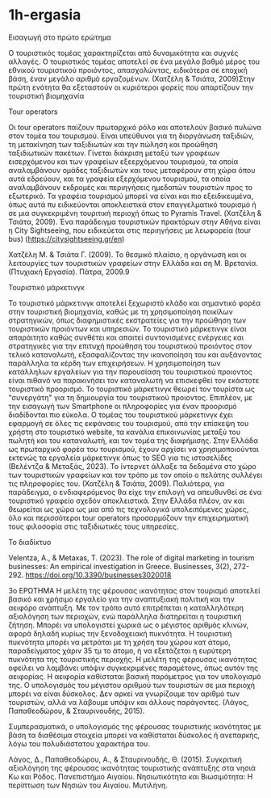 # 1h-ergasia


Εισαγωγή στο πρώτο ερώτημα

Ο τουριστικός τομέας χαρακτηρίζεται από δυναμικότητα και συχνές αλλαγές. Ο τουριστικός τομέας αποτελεί σε ένα μεγάλο βαθμό μέρος του εθνικού τουριστικού προιόντος, απασχολώντας, ειδικότερα σε εποχική βάση, έναν μεγάλο αριθμό εργαζομένων. (Χατζέλη & Τσιάτα, 2009)Στην πρώτη ενότητα θα εξεταστούν οι κυριότεροι φορείς που απαρτίζουν την τουριστική βιομηχανία

Tour operators 

Οι tour operators παίζουν πρωταρχικό ρόλο και αποτελούν βασικό πυλώνα στον τομέα του τουρισμού. Είναι υπεύθυνοι για τη διοργάνωση ταξιδιών, τη μετακίνηση των ταξιδιωτών και την πώληση και προώθηση ταξιδιωτικών πακέτων. Γίνεται διάκριση μεταξύ των γραφέιων εισερχόμενου και των γραφείων εξεερχόμενου τουρισμού, τα οποία αναλαμβάνουν ομάδες ταξιδιωτών και τους μεταφέρουν στη χώρα όπου αυτά εδρεύουν, και τα γραφεία εξερχόμενου τουρισμού, τα οποία αναλαμβάνουν εκδρομές και περιηγήσεις ημεδαπών τουριστών προς το εξωτερικό. Τα γραφέια τουρισμού μπορεί να είναι και πιο εξειδικευμένα, όπως αυτά πυ ειδικεύονται αποκλειστικά στον επαγγελματικό τουρισμό ή σε μια συγκεκριμένη τουριτική περιοχή όπως το Pyramis Travel. (Χατζέλη & Τσιάτα, 2009). Ένα παράδειγμα τουριστικών πρακτόρων στην Αθήνα είναι η City Sightseeing, που ειδικεύεται στις περιηγήσεις με λεωφορεία (tour bus) (https://citysightseeing.gr/en)


Χατζέλη Μ. & Τσιάτα Γ. (2009). Το θεσμικό πλαίσιο, η οργάνωση και οι λειτουργίες των τουριστικών γραφείων στην Ελλάδα και ση Μ. Βρετανία. (Πτυχιακή Εργασία). Πάτρα, 2009.9

Τουριστικό μάρκετινγκ

Το τουριστικό μάρκετινγκ αποτελεί ξεχωριστό κλάδο και σημαντικό φορέα στην τουριστική βιομηχανία, καθώς με τη χρησιμοποίηση ποικίλων στρατηγικών, όπως διαφημιστικές εκστρατείες για την προώθηση των τουριστικών προιόντων και υπηρεσιών. To τουριστικό μάρκετινγκ είναι απαράιτητο καθώς συνθέτει και απαιτεί συντονισμένες ενέργειες και στρατηγικές για την επιτυχή προώθηση του τουριστικού προιόντος στον τελικό καταναλωτή, εξασφαλίζοντας την ικανοποίηση του και αυξάνοντας παράλληλα τα κέρδη των επιχειρήσεων. Η χρησιμοποίηση των κατάλληλων εργαλείων για την παρουσίαση του τουριστικού προιοντος είναι πιθανό να παρακινήσει τον καταναλωτή να επισκεφθεί τον εκάστοτε τουριστικό προορισμό. Το τουριστικό μάρκετινγκ θεωρεί τον τουρίστα ως "συνεργάτη" για τη δημιουργία του τουριστικού προιοντος. Επιπλέον, με την εισαγωγή των Smartphone οι πληροφορίες για έναν προορισμό διαδίδονται πιο εύκολα. Ο τομέας του τουριστικού μάρκετινγκ έχει εφαρμογή σε όλες τις εκφάνσεις του τουρισμού, από την επίσκεψη του χρήστη στο τουριστικό website, τα κανάλια επικοινωνίας μεταξύ του πωλητή και του καταναλωτή, και τον τομέα της διαφήμισης. Στην Ελλάδα ως πρωταρχικό φορέα του τουρισμού, έχουν αρχίσει να χρησιμοποιούνται εκτενώς τα εργαλεία μάρκετινγκ όπως το SEO για τις ιστοσελίδες (Βελέντζα & Μεταξάς, 2023). Το ίντερνετ άλλαξε τα δεδομένα στο χώρο των τουριστικών γραφείων και τον τρόπο με τον οποίο ο πελάτης συλλέγει τις πληροφορίες του. (Χατζέλη & Τσιάτα, 2009). Παλιότερα, για παράδειγμα, ο ενδιαφερόμενος θα είχε την επιλογή να απευθυνθεί σε ένα τουριστικό γραφείο σχεδόν αποκλειστικά. Στην Ελλάδα πλέον, αν και θεωρείται ως χώρα ως μια από τις τεχνολογικά υπολειπόμενες χώρες, όλο και περισσότεροι tour operators προσαρμόζουν την επιχειρηματική τους φιλοσοφία στις ταξιδιωτικές τους υπηρεσίες.


Το διαδίκτυο 


Velentza, A., & Metaxas, T. (2023). The role of digital marketing in tourism businesses: An empirical investigation in Greece. Businesses, 3(2), 272-292. https://doi.org/10.3390/businesses3020018


3ο ΕΡΩΤΗΜΑ
Η μελέτη της φέρουσας ικανότητας  στον τουρισμό αποτελεί βασικό και χρήσιμο εργαλείο για την αναπτυξιακή πολιτική και την αειφόρο ανάπτυξη. Με τον τρόπο αυτό επιτρέπεται η καταλληλότερη αξιολόγηση των περιοχών, ενώ παράλληλα διατηρείται η τουριστική ζήτηση. Μπορέι να υπολογιστεί χωρικά ως ο μέγιστος αριθμός κλινών, αφορά δηλαδή κυρίως την ξενοδοχειακή πυκνότητα. Η τουριστική πυκνότητα μπορέι να μετράται με τη χρήση του χώρου κατ άτομο, παραδείγματος χάριν 35 τμ το άτομο, ή να εξετάζεται η ευρύτερη πυκνότητα της τουριστικής περιοχής.
Η μελέτη της φέρουσας ικανότητας οφείλει να λαμβάνει υπόψιν συγκεκριμένες παραμέτους, όπως αυτόν της αειφορίας. Η αειφορία καθίσταται βασική παράμετρος για τον υπολογισμό της. Ο υπολογισμός του μέγιστου αριθμού των τουριστών σε μια περιοχή μπορέι να είναι δύσκολος. Δεν αρκεί να γνωρίζουμε τον αριθμό των τουριστών, αλλά να λάβουμε υπόψιν και άλλους παράγοντες. (Λάγος, Παπαθεοδώρου, & Σταυρινουδής, 2015).

Συμπερασματικά, ο υπολογισμός της φέρουσας τουριστικής ικανότητας με βάση τα διαθέσιμα στοιχεία μπορεί να καθίσταται δύσκολος ή ανεπαρκής, λόγω του πολυδιάστατου χαρακτήρα του.


Λάγος, Δ., Παπαθεοδώρου, Α., & Σταυρινουδής, Θ. (2015). Συγκριτική αξιολόγηση της φέρουσας ικανότητας τουριστικής ανάπτυξης στα νησιά Κω και Ρόδος. Πανεπιστήμιο Αιγαίου. Νησιωτικότητα και Βιωσιμότητα: Η περίπτωση των Νησιών του Αιγαίου. Μυτιλήνη.
